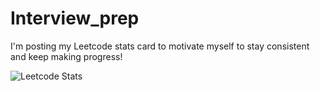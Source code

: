 # Interview_prep
I'm posting my Leetcode stats card to motivate myself to stay consistent and keep making progress!

![Leetcode Stats](https://leetcode.card.workers.dev/anmorgan24?theme=default&font=baloo&extension=null)
